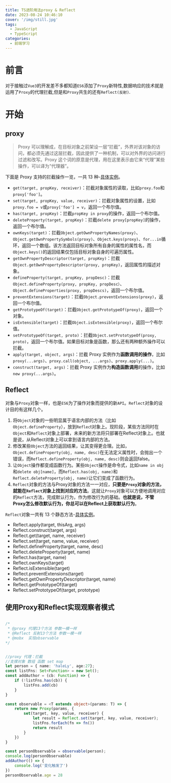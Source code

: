 ```yaml
---
title: TS进阶用法proxy & Reflect
date: 2023-08-24 10:46:10
cover: '/img/still.jpg'
tags:
  - JavaScript
  - TypeScript
categories: 
  - 前端学习
---
```


# 前言

对于接触过`Vue3`的开发差不多都知道`ES6`添加了`Proxy`新特性,数据响应的技术就是运用了`Proxy`的代理拦截,但是和`Proxy`共生的还有`Reflect(反射)`.

# 开始

## proxy

>Proxy 可以理解成，在目标对象之前架设一层“拦截”，外界对该对象的访问，都必须先通过这层拦截，因此提供了一种机制，可以对外界的访问进行过滤和改写。Proxy 这个词的原意是代理，用在这里表示由它来“代理”某些操作，可以译为“代理器”。

下面是 Proxy 支持的拦截操作一览，一共 13 种-[具体实例](https://es6.ruanyifeng.com/#docs/proxy)。

- `get(target, propKey, receiver)`：拦截对象属性的读取，比如`proxy.foo`和`proxy['foo']`。
- `set(target, propKey, value, receiver)`：拦截对象属性的设置，比如`proxy.foo = v`或`proxy['foo'] = v`，返回一个布尔值。
- `has(target, propKey)`：拦截`propKey in proxy`的操作，返回一个布尔值。
- `deleteProperty(target, propKey)`：拦截`delete proxy[propKey]`的操作，返回一个布尔值。
- `ownKeys(target)`：拦截`Object.getOwnPropertyNames(proxy)`、`Object.getOwnPropertySymbols(proxy)`、`Object.keys(proxy)`、`for...in`循环，返回一个数组。该方法返回目标对象所有自身的属性的属性名，而`Object.keys()`的返回结果仅包括目标对象自身的可遍历属性。
- `getOwnPropertyDescriptor(target, propKey)`：拦截`Object.getOwnPropertyDescriptor(proxy, propKey)`，返回属性的描述对象。
- `defineProperty(target, propKey, propDesc)`：拦截`Object.defineProperty(proxy, propKey, propDesc）`、`Object.defineProperties(proxy, propDescs)`，返回一个布尔值。
- `preventExtensions(target)`：拦截`Object.preventExtensions(proxy)`，返回一个布尔值。
- `getPrototypeOf(target)`：拦截`Object.getPrototypeOf(proxy)`，返回一个对象。
- `isExtensible(target)`：拦截`Object.isExtensible(proxy)`，返回一个布尔值。
- `setPrototypeOf(target, proto)`：拦截`Object.setPrototypeOf(proxy, proto)`，返回一个布尔值。如果目标对象是函数，那么还有两种额外操作可以拦截。
- `apply(target, object, args)`：拦截 Proxy 实例作为**函数调用的操作**，比如`proxy(...args)`、`proxy.call(object, ...args)`、`proxy.apply(...)`。
- `construct(target, args)`：拦截 Proxy 实例作为**构造函数调用**的操作，比如`new proxy(...args)`。

## Reflect

对象与`Proxy`对象一样，也是`ES6`为了操作对象而提供的新`API`。`Reflect`对象的设计目的有这样几个。

1. 将`Object`对象的一些明显属于语言内部的方法（比如`Object.defineProperty`），放到`Reflec`t对象上。现阶段，某些方法同时在`Object`和`Reflect`对象上部署，未来的新方法将只部署在Reflect对象上。也就是说，从Reflect对象上可以拿到语言内部的方法。
2. 修改某些`Object`方法的返回结果，让其变得更合理。比如，`Object.defineProperty(obj, name, desc)`在无法定义属性时，会抛出一个错误，而`Reflect.defineProperty(obj, name, desc)`则会返回false。
3. 让`Object`操作都变成函数行为。某些`Object`操作是命令式，比如`name in obj`和`delete obj[name]`，而`Reflect.has(obj, name)`和`Reflect.deleteProperty(obj, name)`让它们变成了函数行为。
4. `Reflect`对象的方法与Proxy对象的方法一一对应，**只要是`Proxy`对象的方法，就能在`Reflect`对象上找到对应的方法**。这就让`Proxy`对象可以方便地调用对应的`Reflect`方法，完成默认行为，作为修改行为的基础。**也就是说，不管Proxy怎么修改默认行为，你总可以在Reflect上获取默认行为**。

`Reflect`对象一共有 13 个静态方法-[具体实例](https://es6.ruanyifeng.com/#docs/reflect)。

- Reflect.apply(target, thisArg, args)
- Reflect.construct(target, args)
- Reflect.get(target, name, receiver)
- Reflect.set(target, name, value, receiver)
- Reflect.defineProperty(target, name, desc)
- Reflect.deleteProperty(target, name)
- Reflect.has(target, name)
- Reflect.ownKeys(target)
- Reflect.isExtensible(target)
- Reflect.preventExtensions(target)
- Reflect.getOwnPropertyDescriptor(target, name)
- Reflect.getPrototypeOf(target)
- Reflect.setPrototypeOf(target, prototype)

## 使用Proxy和Reflect实现观察者模式

```ts

/*
 * @proxy 代理13个方法 参数一模一样
 * @Reflect 反射13个方法 参数一模一样
 * @mobx  实现observable
*/


//proxy 代理：拦截
//支撑对象 数组 函数 set map
let person = { name: 'haleLy', age:27};
const listFns: Set<Function> = new Set();
const addAuthor = (cb: Function) => {
    if (!listFns.has(cb)) {
        listFns.add(cb)
    }
}

const observable = <T extends object>(params: T) => {
    return new Proxy(params, {
        set(target, key, value, receiver) {
            let result = Reflect.set(target, key, value, receiver);
            listFns.forEach(fn => fn())
            return result
        }
    })
}

const personObservable = observable(person);
console.log(personObservable)
addAuthor(() => {
    console.log('变化触发了')
})
personObservable.age = 28
```
